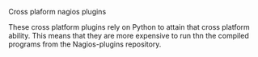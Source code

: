 Cross plaform nagios plugins

These cross platform plugins rely on Python to attain that cross platform
ability.  This means that they are more expensive to run thn the compiled
programs from the Nagios-plugins repository.  
